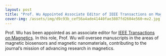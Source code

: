 ```yaml
---
layout: post
title: "Prof. Wu Appointed Associate Editor of IEEE Transactions on Magnetics"
cover-img: /assets/img/d9c93b_cef56a4ade41440fae3807fd2604e560~mv2.jpg
---
```

Prof. Wu has been appointed as an associate editor for [IEEE Transactions on Magnetics](https://ieeexplore.ieee.org/xpl/RecentIssue.jsp?punumber=20). In this role, Prof. Wu will oversee manuscripts in the areas of magnetic biosensors and magnetic nanomaterials, contributing to the journal’s mission of advancing research in magnetics.